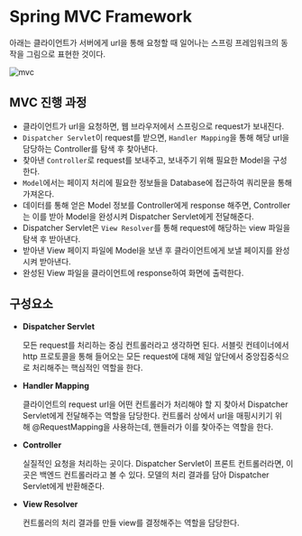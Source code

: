 # ****Spring MVC Framework****

아래는 클라이언트가 서버에게 url을 통해 요청할 때 일어나는 스프링 프레임워크의 동작을 그림으로 표현한 것이다.

![mvc](https://user-images.githubusercontent.com/80567996/209426157-8ca8ffc7-04d5-43e4-9dbb-ea5fdf0483b9.jpg)


## ****MVC 진행 과정****

- 클라이언트가 url을 요청하면, 웹 브라우저에서 스프링으로 request가 보내진다.
- `Dispatcher Servlet`이 request를 받으면, `Handler Mapping`을 통해 해당 url을 담당하는 Controller를 탐색 후 찾아낸다.
- 찾아낸 `Controller`로 request를 보내주고, 보내주기 위해 필요한 Model을 구성한다.
- `Model`에서는 페이지 처리에 필요한 정보들을 Database에 접근하여 쿼리문을 통해 가져온다.
- 데이터를 통해 얻은 Model 정보를 Controller에게 response 해주면, Controller는 이를 받아 Model을 완성시켜 Dispatcher Servlet에게 전달해준다.
- Dispatcher Servlet은 `View Resolver`를 통해 request에 해당하는 view 파일을 탐색 후 받아낸다.
- 받아낸 View 페이지 파일에 Model을 보낸 후 클라이언트에게 보낼 페이지를 완성시켜 받아낸다.
- 완성된 View 파일을 클라이언트에 response하여 화면에 출력한다.

## 구성요소

- **Dispatcher Servlet**
    
    모든 request를 처리하는 중심 컨트롤러라고 생각하면 된다. 서블릿 컨테이너에서 http 프로토콜을 통해 들어오는 모든 request에 대해 제일 앞단에서 중앙집중식으로 처리해주는 핵심적인 역할을 한다.
    
- **Handler Mapping**
    
    클라이언트의 request url을 어떤 컨트롤러가 처리해야 할 지 찾아서 Dispatcher Servlet에게 전달해주는 역할을 담당한다.
    컨트롤러 상에서 url을 매핑시키기 위해 @RequestMapping을 사용하는데, 핸들러가 이를 찾아주는 역할을 한다.
    
- **Controller**
    
    실질적인 요청을 처리하는 곳이다. Dispatcher Servlet이 프론트 컨트롤러라면, 이 곳은 백엔드 컨트롤러라고 볼 수 있다. 
    모델의 처리 결과를 담아 Dispatcher Servlet에게 반환해준다.
    
- **View Resolver**
    
    컨트롤러의 처리 결과를 만들 view를 결정해주는 역할을 담당한다.
